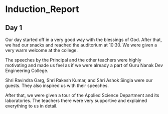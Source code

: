 # Induction_Report
## Day 1
Our day started off in a very good way with the blessings of God. After that, we had our snacks and reached the auditorium at 10:30. We were given a very warm welcome at the college.

The speeches by the Principal and the other teachers were highly motivating and made us feel as if we were already a part of Guru Nanak Dev Engineering College.

Shri Ravindra Garg, Shri Rakesh Kumar, and Shri Ashok Singla were our guests. They also inspired us with their speeches.

After that, we were given a tour of the Applied Science Department and its laboratories. The teachers there were very supportive and explained everything to us in detail.
